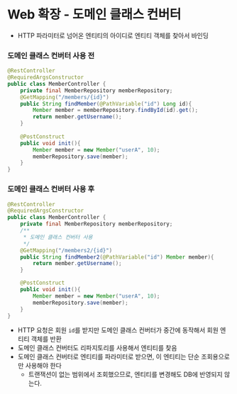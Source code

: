 # Web 확장 - 도메인 클래스 컨버터

- HTTP 파라미터로 넘어온 엔티티의 아이디로 엔티티 객체를 찾아서 바인딩

### 도메인 클래스 컨버터 사용 전

```java
@RestController
@RequiredArgsConstructor
public class MemberController {
    private final MemberRepository memberRepository;
    @GetMapping("/members/{id}")
    public String findMember(@PathVariable("id") Long id){
        Member member = memberRepository.findById(id).get();
        return member.getUsername();
    }
    
    @PostConstruct
    public void init(){
        Member member = new Member("userA", 10);
        memberRepository.save(member);
    }
}
```

### 도메인 클래스 컨버터 사용 후

```java
@RestController
@RequiredArgsConstructor
public class MemberController {
    private final MemberRepository memberRepository;
    /**
     * 도메인 클래스 컨버터 사용
     */
    @GetMapping("/members2/{id}")
    public String findMember2(@PathVariable("id") Member member){
        return member.getUsername();
    }

    @PostConstruct
    public void init(){
        Member member = new Member("userA", 10);
        memberRepository.save(member);
    }
}
```
- HTTP 요청은 회원 `id`를 받지만 도메인 클래스 컨버터가 중간에 동작해서 회원 엔티티 객체를 반환
- 도메인 클래스 컨버터도 리파지토리를 사용해서 엔티티를 찾음
- 도메인 클래스 컨버터로 엔티티를 파라미터로 받으면, 이 엔티티는 단순 조회용으로만 사용해야 한다
  - 트랜잭션이 없는 범위에서 조회했으므로, 엔티티를 변경해도 DB에 반영되지 않는다.


